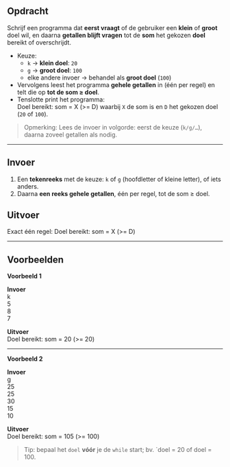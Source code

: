 ## Opdracht

Schrijf een programma dat **eerst vraagt** of de gebruiker een **klein** of **groot** doel wil, en daarna **getallen blijft vragen** tot de **som** het gekozen **doel** bereikt of overschrijdt.

- Keuze:
  - `k` → **klein doel**: `20`
  - `g` → **groot doel**: `100`
  - elke andere invoer → behandel als **groot doel** (`100`)
- Vervolgens leest het programma **gehele getallen** in (één per regel) en telt die op **tot de som ≥ doel**.
- Tenslotte print het programma:  
Doel bereikt: som = X (>= D)
waarbij `X` de som is en `D` het gekozen doel (`20` of `100`).

> Opmerking: Lees de invoer in volgorde: eerst de keuze (`k/g/…`), daarna zoveel getallen als nodig.

---

## Invoer  
1. Een **tekenreeks** met de keuze: `k` of `g` (hoofdletter of kleine letter), of iets anders.
2. Daarna **een reeks gehele getallen**, één per regel, tot de som ≥ doel.

## Uitvoer  
Exact één regel:
Doel bereikt: som = X (>= D)  

---

## Voorbeelden

**Voorbeeld 1**

**Invoer**  
k  
5  
8  
7  

**Uitvoer**  
Doel bereikt: som = 20 (>= 20)  

---

**Voorbeeld 2**  

**Invoer**  
g  
25  
25  
30  
15  
10  

**Uitvoer**  
Doel bereikt: som = 105 (>= 100)

> Tip: bepaal het `doel` **vóór** je de `while` start; bv. `doel = 20 of doel = 100.
